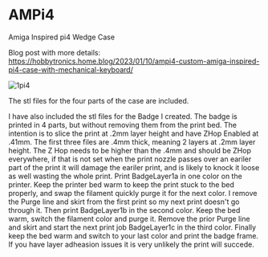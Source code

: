 # AMPi4
Amiga Inspired pi4 Wedge Case

Blog post with more details: https://hobbytronics.home.blog/2023/01/10/ampi4-custom-amiga-inspired-pi4-case-with-mechanical-keyboard/

![1pi4](https://user-images.githubusercontent.com/43157075/212522759-57734242-aa9b-488d-8c24-4ea1b6958a62.jpg)

The stl files for the four parts of the case are included.  

I have also included the stl files for the Badge I created.  The badge is printed in 4 parts, but without removing them from the print bed.  The intention is to slice the print at .2mm layer height and have ZHop Enabled at .41mm.  The first three files are .4mm thick, meaning 2 layers at .2mm layer height.  The Z Hop needs to be higher than the .4mm and should be ZHop everywhere, if that is not set when the print nozzle passes over an eariler part of the print it will damage the eariler print, and is likely to knock it loose as well wasting the whole print.  Print BadgeLayer1a in one color on the printer.  Keep the printer bed warm to keep the print stuck to the bed properly, and swap the filament quickly purge it for the next color.  I remove the Purge line and skirt from the first print so my next print doesn't go through it.  Then print BadgeLayer1b in the second color.  Keep the bed warm, switch the filament color and purge it.  Remove the prior Purge line and skirt and start the next print job BadgeLayer1c in the third color.  Finally keep the bed warm and switch to your last color and print the badge frame.  If you have layer adheasion issues it is very unlikely the print will succede. 